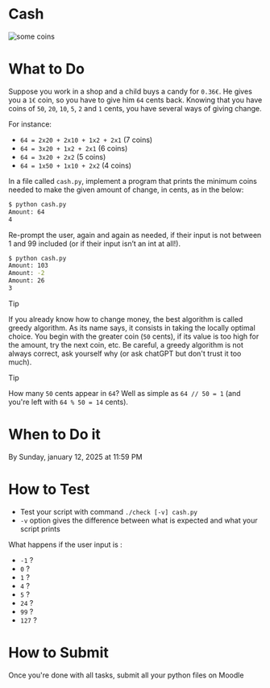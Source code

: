 # Cash

![some coins](https://4.bp.blogspot.com/-H754wB9V3kA/UnAmo0rfwUI/AAAAAAAACbI/TWQineE6nvw/s400/eurocoins.png)

# What to Do

Suppose you work in a shop and a child buys a candy for `0.36€`.
He gives you a `1€` coin, so you have to give him `64` cents back. 
Knowing that you have coins of `50`, `20`, `10`, `5`, `2` and `1` cents, you have several ways of giving change.

For instance:
- `64 = 2x20 + 2x10 + 1x2 + 2x1` (7 coins)
- `64 = 3x20 + 1x2 + 2x1` (6 coins)
- `64 = 3x20 + 2x2` (5 coins)
- `64 = 1x50 + 1x10 + 2x2` (4 coins)

In a file called `cash.py`, implement a program that prints the minimum coins needed to make the given amount of change, in cents, as in the below:

```bash
$ python cash.py
Amount: 64
4
```

Re-prompt the user, again and again as needed, if their input is not between 1 and 99 included (or if their input isn’t an int at all!).

```bash
$ python cash.py
Amount: 103
Amount: -2
Amount: 26
3
```

> [!TIP]
> If you already know how to change money, the best algorithm is called greedy algorithm. 
> As its name says, it consists in taking the locally optimal choice.
> You begin with the greater coin (`50` cents), if its value is too high for the amount, try the next coin, etc.
> Be careful, a greedy algorithm is not always correct, ask yourself why (or ask chatGPT but don't trust it too much).

> [!TIP]
> How many `50` cents appear in `64`? Well as simple as `64 // 50 = 1` (and you're left with `64 % 50 = 14` cents).

# When to Do it

By Sunday, january 12, 2025 at 11:59 PM

# How to Test

- Test your script with command `./check [-v] cash.py`
- `-v` option gives the difference between what is expected and what your script prints

What happens if the user input is :
* `-1` ?
* `0` ?
* `1` ?
* `4` ?
* `5` ?
* `24` ?
* `99` ?
* `127` ?

# How to Submit

Once you're done with all tasks, submit all your python files on Moodle
